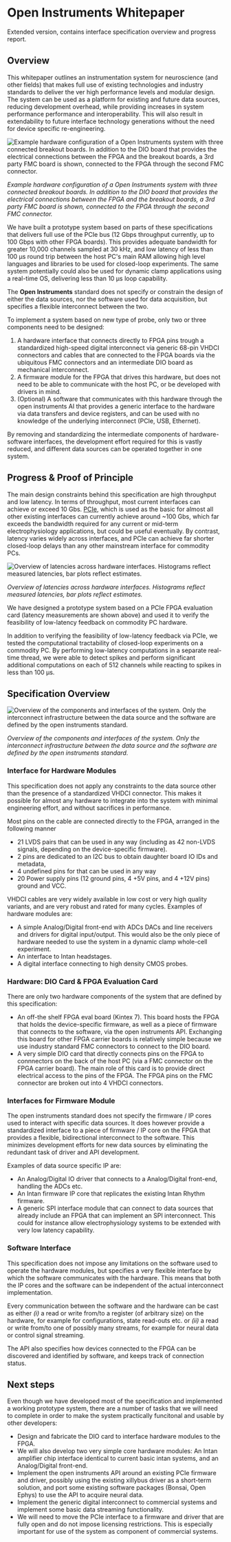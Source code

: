# Open Instruments Whitepaper
Extended version, contains interface specification overview and progress report.

## Overview

This whitepaper outlines an instrumentation system for neuroscience (and other fields) that makes full use of existing technologies and industry standards to deliver the ver high performance levels and modular design. The system can be used as a platform for existing and future data sources, reducing development overhead, while providing increases in system performance performance and interoperability. This will also result in extendability to future interface technology generations without the need for device specific re-engineering.

![Example hardware configuration of a Open Instruments system with three connected breakout boards. In addition to the DIO board that provides the electrical connections between the FPGA and the breakout boards, a 3rd party FMC board is shown, connected to the FPGA through the second FMC connector.](imgs/system_overview.png)

_Example hardware configuration of a Open Instruments system with three connected breakout boards. In addition to the DIO board that provides the electrical connections between the FPGA and the breakout boards, a 3rd party FMC board is shown, connected to the FPGA through the second FMC connector._

We have built a prototype system based on parts of these specifications that delivers full use of the PCIe bus (12 Gbps throughput currently, up to 100 Gbps with other FPGA boards). This provides adequate bandwidth for greater 10,000 channels sampled at 30 kHz, and low latency of less than 100 μs round trip between the host PC's main RAM allowing high level languages and libraries to be used for closed-loop experiments. The same system potentially could also be used for dynamic clamp applications using a real-time OS, delivering less than 10 μs loop capability.

The __Open Instruments__ standard does not specify or constrain the design of either the data sources, nor the software used for data acquisition, but specifies a flexible interconnect between the two. 

To implement a system based on new type of probe, only two or three components need to be designed: 

  1. A hardware interface that connects directly to FPGA pins trough a standardized high-speed digital interconnect via generic 68-pin VHDCI connectors and cables that are connected to the FPGA boards via the ubiquitous FMC connectors and an intermediate DIO board as mechanical interconnect.
  1. A firmware module for the FPGA that drives this hardware, but does not need to be able to communicate with the host PC, or be developed with drivers in mind.
  1. (Optional) A software that communicates with this hardware through the open instruments AI that provides a generic interface to the hardware via data transfers and device registers, and can be used with no knowledge of the underlying interconnect (PCIe, USB, Ethernet).

By removing and standardizing the intermediate components of hardware-software interfaces, the development effort required for this is vastly reduced, and different data sources can be operated together in one system.

## Progress & Proof of Principle

The main design constraints behind this specification are high throughput and low latency. In terms of throughput, most current interfaces can achieve or exceed 10 Gbs. [PCIe](https://en.wikipedia.org/wiki/PCI_Express), which is used as the basic for almost all other existing interfaces can currently achieve around ~100 Gbs, which far exceeds the bandwidth required for any current or mid-term electrophysiology applications, but could be useful eventually. By contrast, latency varies widely across interfaces, and PCIe can achieve far shorter closed-loop delays than any other mainstream interface for commodity PCs.

![Overview of latencies across hardware interfaces. Histograms reflect measured latencies, bar plots reflect estimates.](imgs/latencies_log_scale.png)

_Overview of latencies across hardware interfaces. Histograms reflect measured latencies, bar plots reflect estimates._

We have designed a prototype system based on a PCIe FPGA evaluation card (latency measurements are shown above) and used it to verify the feasibility of low-latency feedback on commodity PC hardware. 

In addition to verifying the feasibility of low-latency feedback via PCIe, we tested the computational tractability of closed-loop experiments on a commodity PC. By performing low-latency computations in a separate real-time thread, we were able to detect spikes and perform significant additional computations on each of 512 channels while reacting to spikes in less than 100 μs.

## Specification Overview

![Overview of the components and interfaces of the system. Only the interconnect infrastructure between the data source and the software are defined by the open instruments standard.](imgs/hardware_architecture_sketch.png)

_Overview of the components and interfaces of the system. Only the interconnect infrastructure between the data source and the software are defined by the open instruments standard._

### Interface for Hardware Modules

This specification does not apply any constraints to the data source other than the presence of a standardized VHDCI connector. This makes it possible for almost any hardware to integrate into the system with minimal engineering effort, and without sacrifices in performance.

Most pins on the cable are connected directly to the FPGA, arranged in the following manner

  - 21 LVDS pairs that can be used in any way (including as 42 non-LVDS signals, depending on the device-specific firmware). 
  - 2 pins are dedicated to an I2C bus to obtain daughter board IO IDs and metadata,
  - 4 undefined pins for that can be used in any way
  - 20 Power supply pins (12 ground pins, 4 +5V pins, and 4 +12V pins) ground and VCC. 

VHDCI cables are very widely available in low cost or very high quality variants, and are very robust and rated for many cycles. Examples of hardware modules are:

  - A simple Analog/Digital front-end with ADCs DACs and line receivers and drivers for digital input/output. This would also be the only piece of hardware needed to use the system in a dynamic clamp whole-cell experiment.
  - An interface to Intan headstages.
  - A digital interface connecting to high density CMOS probes.

### Hardware: DIO Card & FPGA Evaluation Card

There are only two hardware components of the system that are defined by this specification:

  - An off-the shelf FPGA eval board (Kintex 7). This board hosts the FPGA that holds the device-specific firmware, as well as a piece of firmware that connects to the software, via the open instruments API. Exchanging this board for other FPGA carrier boards is relatively simple because we use industry standard FMC connectors to connect to the DIO board.
  - A very simple DIO card that directly connects pins on the FPGA to connnectors on the back of the host PC (via a FMC connector on the FPGA carrier board). The main role of this card is to provide direct electrical access to the pins of the FPGA. The FPGA pins on the FMC connector are broken out into 4 VHDCI connectors.

### Interfaces for Firmware Module

The open instruments standard does not specify the firmware / IP cores used to interact with specific data sources. It does however provide a standardized interface to a piece of firmware / IP core on the FPGA that provides a flexible, bidirectional interconnect to the software. This minimizes development efforts for new data sources by eliminating the redundant task of driver and API development.

Examples of data source specific IP are:

  - An Analog/Digital IO driver that connects to a Analog/Digital front-end, handling the ADCs etc.
  - An Intan firmware IP core that replicates the existing Intan Rhythm firmware. 
  - A generic SPI interface module that can connect to data sources that already include an FPGA that can implement an SPI interconnect. This could for instance allow electrophysiology systems to be extended with very low latency capability.

### Software Interface

This specification does not impose any limitations on the software used to operate the hardware modules, but specifies a very flexible interface by which the software communicates with the hardware. This means that both the IP cores and the software can be independent of the actual interconnect implementation.

Every communication between the software and the hardware can be cast as either _(i)_ a read or write from/to a register (of arbitrary size) on the hardware, for example for configurations, state read-outs etc. or _(ii)_ a read or write from/to one of possibly many streams, for example for neural data or control signal streaming.

The API also specifies how devices connected to the FPGA can be discovered and identified by software, and keeps track of connection status.

## Next steps

Even though we have developed most of the specification and implemented a working prototype system, there are a number of tasks that we will need to complete in order to make the system practically funcitonal and usable by other developers:

  - Design and fabricate the DIO card to interface hardware modules to the FPGA.
  - We will also develop two very simple core hardware modules: An Intan amplifier chip interface identical to current basic intan systems, and an Analog/Digital front-end.
  - Implement the open instruments API around an existing PCIe firmware and driver, possibly using the existing xillybus driver as a short-term solution, and port some existing software packages (Bonsai, Open Ephys) to use the API to acquire neural data.
  - Implement the generic digital interconnect to commercial systems and implement some basic data streaming functionality.
  - We will need to move the PCIe interface to a firmware and driver that are fully open and do not impose licensing restrictions. This is especially important for use of the system as component of commercial systems.
